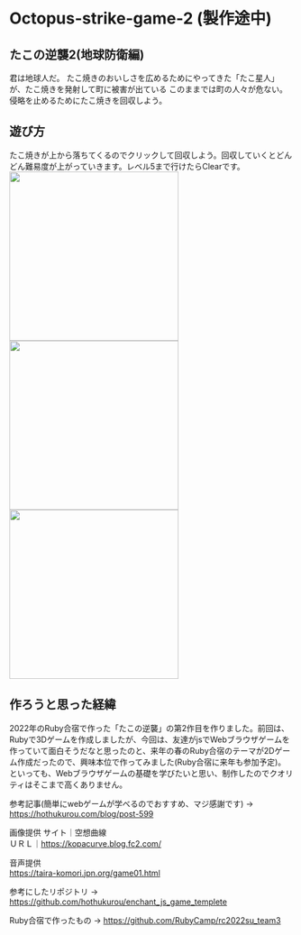 # Octopus-strike-game-2 (製作途中)

## たこの逆襲2(地球防衛編)
君は地球人だ。
たこ焼きのおいしさを広めるためにやってきた「たこ星人」が、たこ焼きを発射して町に被害が出ている
このままでは町の人々が危ない。侵略を止めるためにたこ焼きを回収しよう。

## 遊び方  
たこ焼きが上から落ちてくるのでクリックして回収しよう。回収していくとどんどん難易度が上がっていきます。レベル5まで行けたらClearです。    
<img src="https://user-images.githubusercontent.com/83575309/208451307-bab4c6d9-b856-4473-a273-b903f2e8e356.png" width=300><img src="https://user-images.githubusercontent.com/83575309/207871109-e6b50146-668f-4299-b5f0-64a7ce576fd5.png" width=300><img src="https://user-images.githubusercontent.com/83575309/207870173-a963332b-8a94-47fd-bb25-1e98d3965439.png" width=300>





## 作ろうと思った経緯
2022年のRuby合宿で作った「たこの逆襲」の第2作目を作りました。前回は、Rubyで3Dゲームを作成しましたが、今回は、友達がjsでWebブラウザゲームを作っていて面白そうだなと思ったのと、来年の春のRuby合宿のテーマが2Dゲーム作成だったので、興味本位で作ってみました(Ruby合宿に来年も参加予定)。
といっても、Webブラウザゲームの基礎を学びたいと思い、制作したのでクオリティはそこまで高くありません。


参考記事(簡単にwebゲームが学べるのでおすすめ、マジ感謝です) → https://hothukurou.com/blog/post-599  

画像提供
サイト｜空想曲線  
ＵＲＬ｜https://kopacurve.blog.fc2.com/  

音声提供  
https://taira-komori.jpn.org/game01.html  
  
参考にしたリポジトリ → https://github.com/hothukurou/enchant_js_game_templete  


Ruby合宿で作ったもの → https://github.com/RubyCamp/rc2022su_team3  
